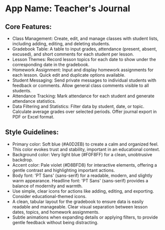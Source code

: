 # **App Name**: Teacher's Journal

## Core Features:

- Class Management: Create, edit, and manage classes with student lists, including adding, editing, and deleting students.
- Gradebook Table: A table to input grades, attendance (present, absent, excused), and short comments for each student per lesson.
- Lesson Themes: Record lesson topics for each date to show under the corresponding date in the gradebook.
- Homework Assignment: Input and display homework assignments for each lesson. Quick edit and duplicate options available.
- Student Messaging: Send private messages to individual students with feedback or comments. Allow general class comments visible to all students.
- Attendance Tracking: Mark attendance for each student and generate attendance statistics.
- Data Filtering and Statistics: Filter data by student, date, or topic. Calculate average grades over selected periods. Offer journal export in PDF or Excel format.

## Style Guidelines:

- Primary color: Soft blue (#A0D2EB) to create a calm and organized feel. This color evokes trust and stability, important in an educational context.
- Background color: Very light blue (#F0F8FF) for a clean, unobtrusive backdrop.
- Accent color: Pale violet (#D8BFD8) for interactive elements, offering a gentle contrast and highlighting important actions.
- Body font: 'PT Sans' (sans-serif) for a readable, modern, and slightly warm appearance. Headline font: 'PT Sans' (sans-serif) provides a balance of modernity and warmth.
- Use simple, clear icons for actions like adding, editing, and exporting. Consider educational-themed icons.
- A clean, tabular layout for the gradebook to ensure data is easily readable and manageable. Clear visual separation between lesson dates, topics, and homework assignments.
- Subtle animations when expanding details or applying filters, to provide gentle feedback without being distracting.